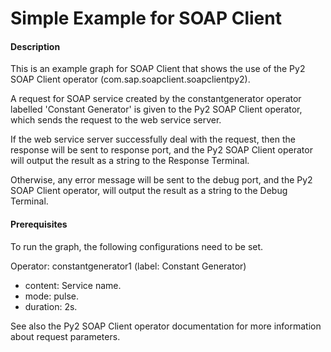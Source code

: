 Simple Example for SOAP Client
================================
#### Description

This is an example graph for SOAP Client that shows the use of the Py2 SOAP Client operator (com.sap.soapclient.soapclientpy2).

A request for SOAP service created by the constantgenerator operator labelled 'Constant Generator' is given to the Py2 SOAP Client operator, which sends the request to the web service server.

If the web service server successfully deal with the request, then the response will be sent to response port, and the Py2 SOAP Client operator will output the result as a string to the Response Terminal.

Otherwise, any error message will be sent to the debug port, and the Py2 SOAP Client operator, will output the result as a string to the Debug Terminal.

#### Prerequisites
To run the graph, the following configurations need to be set.

Operator: constantgenerator1 (label: Constant Generator)

* content: Service name.
* mode: pulse.
* duration: 2s.

See also the Py2 SOAP Client operator documentation for more information about request parameters.
